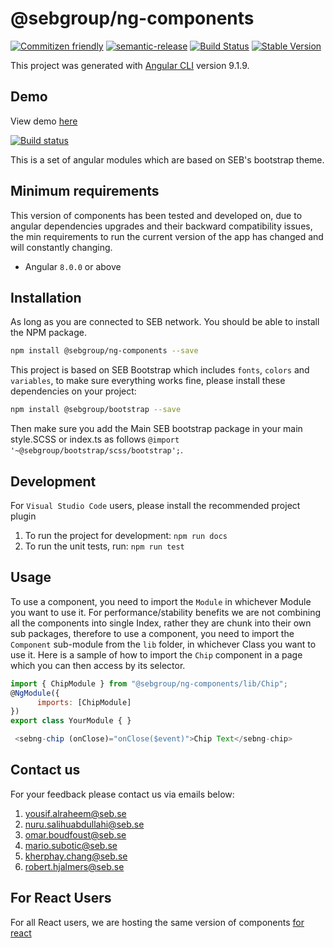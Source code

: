 # @sebgroup/ng-components

[![Commitizen friendly](https://img.shields.io/badge/commitizen-friendly-brightgreen.svg)](http://commitizen.github.io/cz-cli/)
[![semantic-release](https://img.shields.io/badge/%20%20%F0%9F%93%A6%F0%9F%9A%80-semantic--release-e10079.svg)](https://github.com/semantic-release/semantic-release)
[![Build Status](https://travis-ci.com/sebgroup/ng-components.svg?branch=alpha)](https://travis-ci.com/sebgroup/ng-components)
[![Stable Version](https://img.shields.io/npm/v/@sebgroup/ng-components/latest.svg)](https://www.npmjs.com/package/@sebgroup/ng-components)

This project was generated with [Angular CLI](https://github.com/angular/angular-cli) version 9.1.9.

## Demo

View demo [here](https://sebgroup.github.io/ng-components/components)

[![Build status](https://tfs.sebank.se/tfs/MSDE/Spartans/_apis/build/status/AngularComponents/AngularComponents-Build-Verify)](https://tfs.sebank.se/tfs/MSDE/Spartans/_build/latest?definitionId=5938)

This is a set of angular modules which are based on SEB's bootstrap theme.

## Minimum requirements

This version of components has been tested and developed on, due to angular dependencies upgrades and their backward compatibility issues, the min requirements to run the current version of the app has changed and will constantly changing.

-   Angular `8.0.0` or above

## Installation

As long as you are connected to SEB network. You should be able to install the NPM package.

```bash
npm install @sebgroup/ng-components --save
```

This project is based on SEB Bootstrap which includes `fonts`, `colors` and `variables`, to make sure everything works fine, please install these dependencies on your project:

```bash
npm install @sebgroup/bootstrap --save
```

Then make sure you add the Main SEB bootstrap package in your main style.SCSS or index.ts as follows
`@import '~@sebgroup/bootstrap/scss/bootstrap';`.

## Development

For `Visual Studio Code` users, please install the recommended project plugin

1. To run the project for development: `npm run docs`
2. To run the unit tests, run: `npm run test`

## Usage

To use a component, you need to import the `Module` in whichever Module you want to use it. For performance/stability benefits we are not combining all the components into single Index, rather they are chunk into their own sub packages, therefore to use a component, you need to import the `Component` sub-module from the `lib` folder, in whichever Class you want to use it. Here is a sample of how to import the `Chip` component in a page which you can then access by its selector.

```javascript
import { ChipModule } from "@sebgroup/ng-components/lib/Chip";
@NgModule({
      imports: [ChipModule]
})
export class YourModule { }

 <sebng-chip (onClose)="onClose($event)">Chip Text</sebng-chip>
```

## Contact us

For your feedback please contact us via emails below:

1. yousif.alraheem@seb.se
2. nuru.salihuabdullahi@seb.se
3. omar.boudfoust@seb.se
4. mario.subotic@seb.se
5. kherphay.chang@seb.se
6. robert.hjalmers@seb.se

## For React Users

For all React users, we are hosting the same version of components [for react](https://github.com/sebgroup/react-components)
